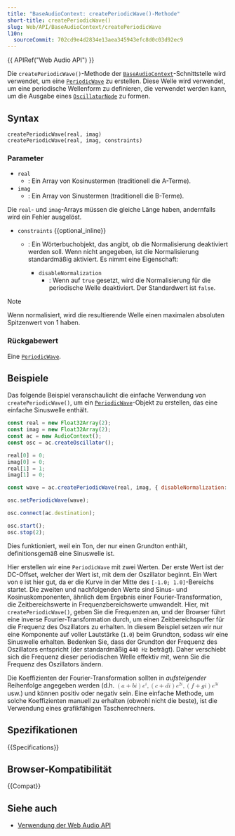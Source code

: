 ```yaml
---
title: "BaseAudioContext: createPeriodicWave()-Methode"
short-title: createPeriodicWave()
slug: Web/API/BaseAudioContext/createPeriodicWave
l10n:
  sourceCommit: 702cd9e4d2834e13aea345943efc8d0c03d92ec9
---
```


{{ APIRef("Web Audio API") }}

Die `createPeriodicWave()`-Methode der [`BaseAudioContext`](/de/docs/Web/API/BaseAudioContext)-Schnittstelle wird verwendet, um eine [`PeriodicWave`](/de/docs/Web/API/PeriodicWave) zu erstellen. Diese Welle wird verwendet, um eine periodische Wellenform zu definieren, die verwendet werden kann, um die Ausgabe eines [`OscillatorNode`](/de/docs/Web/API/OscillatorNode) zu formen.

## Syntax

```js-nolint
createPeriodicWave(real, imag)
createPeriodicWave(real, imag, constraints)
```

### Parameter

- `real`
  - : Ein Array von Kosinustermen (traditionell die A-Terme).
- `imag`
  - : Ein Array von Sinustermen (traditionell die B-Terme).

Die `real`- und `imag`-Arrays müssen die gleiche Länge haben, andernfalls wird ein Fehler ausgelöst.

- `constraints` {{optional_inline}}

  - : Ein Wörterbuchobjekt, das angibt, ob die Normalisierung deaktiviert werden soll. Wenn nicht angegeben, ist die Normalisierung standardmäßig aktiviert. Es nimmt eine Eigenschaft:

    - `disableNormalization`
      - : Wenn auf `true` gesetzt, wird die Normalisierung für die periodische Welle deaktiviert. Der Standardwert ist `false`.

> [!NOTE]
> Wenn normalisiert, wird die resultierende Welle einen maximalen absoluten Spitzenwert von 1 haben.

### Rückgabewert

Eine [`PeriodicWave`](/de/docs/Web/API/PeriodicWave).

## Beispiele

Das folgende Beispiel veranschaulicht die einfache Verwendung von `createPeriodicWave()`, um ein [`PeriodicWave`](/de/docs/Web/API/PeriodicWave)-Objekt zu erstellen, das eine einfache Sinuswelle enthält.

```js
const real = new Float32Array(2);
const imag = new Float32Array(2);
const ac = new AudioContext();
const osc = ac.createOscillator();

real[0] = 0;
imag[0] = 0;
real[1] = 1;
imag[1] = 0;

const wave = ac.createPeriodicWave(real, imag, { disableNormalization: true });

osc.setPeriodicWave(wave);

osc.connect(ac.destination);

osc.start();
osc.stop(2);
```

Dies funktioniert, weil ein Ton, der nur einen Grundton enthält, definitionsgemäß eine Sinuswelle ist.

Hier erstellen wir eine `PeriodicWave` mit zwei Werten. Der erste Wert ist der DC-Offset, welcher der Wert ist, mit dem der Oszillator beginnt. Ein Wert von `0` ist hier gut, da er die Kurve in der Mitte des `[-1.0; 1.0]`-Bereichs startet. Die zweiten und nachfolgenden Werte sind Sinus- und Kosinuskomponenten, ähnlich dem Ergebnis einer Fourier-Transformation, die Zeitbereichswerte in Frequenzbereichswerte umwandelt. Hier, mit `createPeriodicWave()`, geben Sie die Frequenzen an, und der Browser führt eine inverse Fourier-Transformation durch, um einen Zeitbereichspuffer für die Frequenz des Oszillators zu erhalten. In diesem Beispiel setzen wir nur eine Komponente auf voller Lautstärke (`1.0`) beim Grundton, sodass wir eine Sinuswelle erhalten. Bedenken Sie, dass der Grundton der Frequenz des Oszillators entspricht (der standardmäßig `440 Hz` beträgt). Daher verschiebt sich die Frequenz dieser periodischen Welle effektiv mit, wenn Sie die Frequenz des Oszillators ändern.

Die Koeffizienten der Fourier-Transformation sollten in _aufsteigender_ Reihenfolge angegeben werden (d.h. <math><semantics><mrow><mrow><mo>(</mo><mrow><mi>a</mi><mo>+</mo><mi>b</mi><mi>i</mi></mrow><mo>)</mo></mrow><msup><mi>e</mi><mi>i</mi></msup><mo>,</mo><mrow><mo>(</mo><mrow><mi>c</mi><mo>+</mo><mi>d</mi><mi>i</mi></mrow><mo>)</mo></mrow><msup><mi>e</mi><mrow><mn>2</mn><mi>i</mi></mrow></msup><mo>,</mo><mrow><mo>(</mo><mrow><mi>f</mi><mo>+</mo><mi>g</mi><mi>i</mi></mrow><mo>)</mo></mrow><msup><mi>e</mi><mrow><mn>3</mn><mi>i</mi></mrow></msup></mrow><annotation encoding="TeX">\left(a+bi\right)e^{i} , \left(c+di\right)e^{2i} ,\left(f+gi\right)e^{3i} </annotation></semantics></math> usw.) und können positiv oder negativ sein. Eine einfache Methode, um solche Koeffizienten manuell zu erhalten (obwohl nicht die beste), ist die Verwendung eines grafikfähigen Taschenrechners.

## Spezifikationen

{{Specifications}}

## Browser-Kompatibilität

{{Compat}}

## Siehe auch

- [Verwendung der Web Audio API](/de/docs/Web/API/Web_Audio_API/Using_Web_Audio_API)
